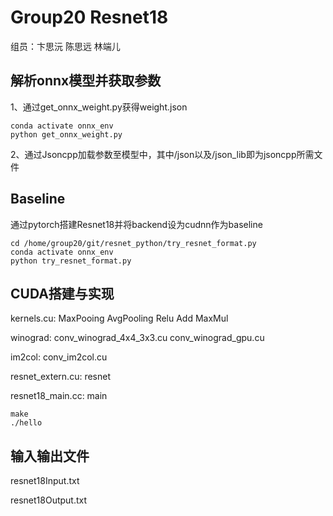 Group20 Resnet18
=============================
组员：卞思沅 陈思远 林端儿

解析onnx模型并获取参数
-----------------------------
1、通过get_onnx_weight.py获得weight.json
```
conda activate onnx_env
python get_onnx_weight.py
```

2、通过Jsoncpp加载参数至模型中，其中/json以及/json_lib即为jsoncpp所需文件

Baseline
------------------------------
通过pytorch搭建Resnet18并将backend设为cudnn作为baseline
```
cd /home/group20/git/resnet_python/try_resnet_format.py
conda activate onnx_env
python try_resnet_format.py
```

CUDA搭建与实现
------------------------------
kernels.cu: MaxPooing AvgPooling Relu Add MaxMul

winograd: conv_winograd_4x4_3x3.cu conv_winograd_gpu.cu

im2col: conv_im2col.cu

resnet_extern.cu: resnet

resnet18_main.cc: main

```
make
./hello
```

输入输出文件
----------------------------
resnet18Input.txt

resnet18Output.txt
